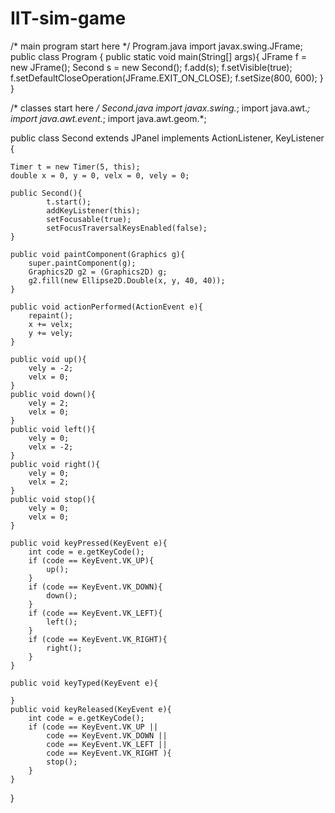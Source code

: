# IIT-sim-game
/* main program start here */
Program.java
import javax.swing.JFrame;
public class Program {
	public static void main(String[] args){
		JFrame f = new JFrame();
		Second s = new Second();
		f.add(s);
		f.setVisible(true);
		f.setDefaultCloseOperation(JFrame.EXIT_ON_CLOSE);
		f.setSize(800, 600);
	}
}

/* classes start here */
Second.java
import javax.swing.*;
import java.awt.*;
import java.awt.event.*;
import java.awt.geom.*;

public class Second extends JPanel implements ActionListener, KeyListener {
	
	Timer t = new Timer(5, this);
	double x = 0, y = 0, velx = 0, vely = 0;
	
	public Second(){
			t.start();
			addKeyListener(this);
			setFocusable(true);
			setFocusTraversalKeysEnabled(false);
	}
	
	public void paintComponent(Graphics g){
		super.paintComponent(g);
		Graphics2D g2 = (Graphics2D) g;
		g2.fill(new Ellipse2D.Double(x, y, 40, 40));
	}
	
	public void actionPerformed(ActionEvent e){
		repaint();
		x += velx;
		y += vely;
	}
	
	public void up(){
		vely = -2;
		velx = 0;
	}
	public void down(){
		vely = 2;
		velx = 0;
	}
	public void left(){
		vely = 0;
		velx = -2;
	}
	public void right(){
		vely = 0;
		velx = 2;
	}
	public void stop(){
		vely = 0;
		velx = 0;
	}
	
	public void keyPressed(KeyEvent e){
		int code = e.getKeyCode();
		if (code == KeyEvent.VK_UP){
			up();
		}
		if (code == KeyEvent.VK_DOWN){
			down();
		}
		if (code == KeyEvent.VK_LEFT){
			left();
		}
		if (code == KeyEvent.VK_RIGHT){
			right();
		}
	}
	
	public void keyTyped(KeyEvent e){
		
	}
	public void keyReleased(KeyEvent e){
		int code = e.getKeyCode();
		if (code == KeyEvent.VK_UP ||
			code == KeyEvent.VK_DOWN ||
			code == KeyEvent.VK_LEFT ||
			code == KeyEvent.VK_RIGHT ){
			stop();
		}
	}
}
